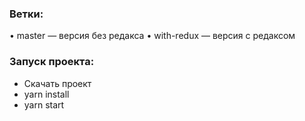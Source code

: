 ### Ветки:

• master — версия без редакса
• with-redux — версия с редаксом

### Запуск проекта:

- Скачать проект
- yarn install
- yarn start
